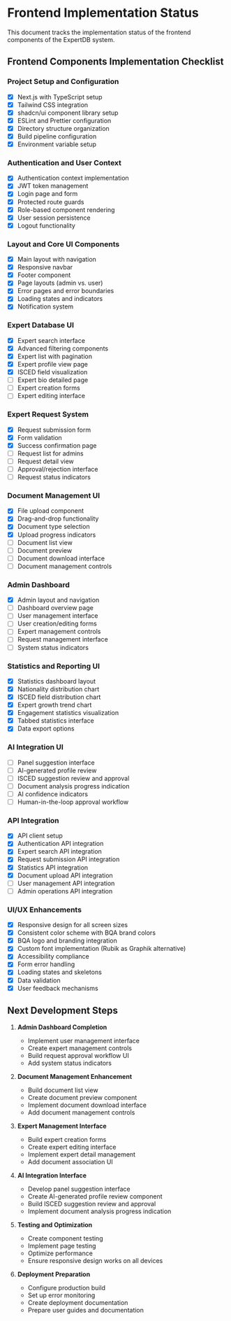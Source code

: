 # Frontend Implementation Status

This document tracks the implementation status of the frontend components of the ExpertDB system.

## Frontend Components Implementation Checklist

### Project Setup and Configuration
- [x] Next.js with TypeScript setup
- [x] Tailwind CSS integration
- [x] shadcn/ui component library setup
- [x] ESLint and Prettier configuration
- [x] Directory structure organization
- [x] Build pipeline configuration
- [x] Environment variable setup

### Authentication and User Context
- [x] Authentication context implementation
- [x] JWT token management
- [x] Login page and form
- [x] Protected route guards
- [x] Role-based component rendering
- [x] User session persistence
- [x] Logout functionality

### Layout and Core UI Components
- [x] Main layout with navigation
- [x] Responsive navbar
- [x] Footer component
- [x] Page layouts (admin vs. user)
- [x] Error pages and error boundaries
- [x] Loading states and indicators
- [x] Notification system

### Expert Database UI
- [x] Expert search interface
- [x] Advanced filtering components
- [x] Expert list with pagination
- [x] Expert profile view page
- [x] ISCED field visualization
- [ ] Expert bio detailed page
- [ ] Expert creation forms
- [ ] Expert editing interface

### Expert Request System
- [x] Request submission form
- [x] Form validation
- [x] Success confirmation page
- [ ] Request list for admins
- [ ] Request detail view
- [ ] Approval/rejection interface
- [ ] Request status indicators

### Document Management UI
- [x] File upload component
- [x] Drag-and-drop functionality
- [x] Document type selection
- [x] Upload progress indicators
- [ ] Document list view
- [ ] Document preview
- [ ] Document download interface
- [ ] Document management controls

### Admin Dashboard
- [x] Admin layout and navigation
- [ ] Dashboard overview page
- [ ] User management interface
- [ ] User creation/editing forms
- [ ] Expert management controls
- [ ] Request management interface
- [ ] System status indicators

### Statistics and Reporting UI
- [x] Statistics dashboard layout
- [x] Nationality distribution chart
- [x] ISCED field distribution chart
- [x] Expert growth trend chart
- [x] Engagement statistics visualization
- [x] Tabbed statistics interface
- [x] Data export options

### AI Integration UI
- [ ] Panel suggestion interface
- [ ] AI-generated profile review
- [ ] ISCED suggestion review and approval
- [ ] Document analysis progress indication
- [ ] AI confidence indicators
- [ ] Human-in-the-loop approval workflow

### API Integration
- [x] API client setup
- [x] Authentication API integration
- [x] Expert search API integration
- [x] Request submission API integration
- [x] Statistics API integration
- [x] Document upload API integration
- [ ] User management API integration
- [ ] Admin operations API integration

### UI/UX Enhancements
- [x] Responsive design for all screen sizes
- [x] Consistent color scheme with BQA brand colors
- [x] BQA logo and branding integration
- [x] Custom font implementation (Rubik as Graphik alternative)
- [x] Accessibility compliance
- [x] Form error handling
- [x] Loading states and skeletons
- [x] Data validation
- [x] User feedback mechanisms

## Next Development Steps

1. **Admin Dashboard Completion**
   - Implement user management interface
   - Create expert management controls
   - Build request approval workflow UI
   - Add system status indicators

2. **Document Management Enhancement**
   - Build document list view
   - Create document preview component
   - Implement document download interface
   - Add document management controls

3. **Expert Management Interface**
   - Build expert creation forms
   - Create expert editing interface
   - Implement expert detail management
   - Add document association UI

4. **AI Integration Interface**
   - Develop panel suggestion interface
   - Create AI-generated profile review component
   - Build ISCED suggestion review and approval
   - Implement document analysis progress indication

5. **Testing and Optimization**
   - Create component testing
   - Implement page testing
   - Optimize performance
   - Ensure responsive design works on all devices

6. **Deployment Preparation**
   - Configure production build
   - Set up error monitoring
   - Create deployment documentation
   - Prepare user guides and documentation